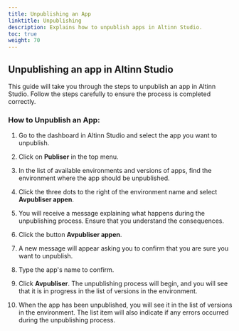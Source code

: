 ```yaml
---
title: Unpublishing an App
linktitle: Unpublishing
description: Explains how to unpublish apps in Altinn Studio.
toc: true
weight: 70
---
```


## Unpublishing an app in Altinn Studio

This guide will take you through the steps to unpublish an app in Altinn Studio. Follow the steps carefully to ensure the process is completed correctly.

### How to Unpublish an App:

1. Go to the dashboard in Altinn Studio and select the app you want to unpublish.

2. Click on **Publiser** in the top menu.

3. In the list of available environments and versions of apps, find the environment where the app should be unpublished.

4. Click the three dots to the right of the environment name and select **Avpubliser appen**.

5. You will receive a message explaining what happens during the unpublishing process. Ensure that you understand the consequences.

6. Click the button **Avpubliser appen**.

7. A new message will appear asking you to confirm that you are sure you want to unpublish.

8. Type the app's name to confirm.

9. Click **Avpubliser**. The unpublishing process will begin, and you will see that it is in progress in the list of versions in the environment.

10. When the app has been unpublished, you will see it in the list of versions in the environment. The list item will also indicate if any errors occurred during the unpublishing process.

